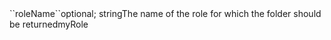 <tr><td>``roleName``</td><td>optional; string</td><td>The name of the role for which the folder should be returned</td><td>myRole</td><td></td></tr>
